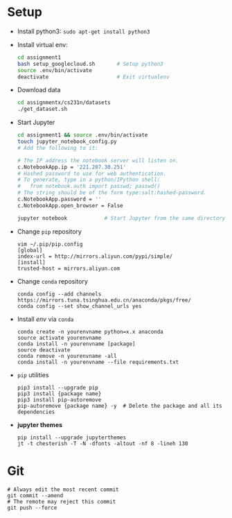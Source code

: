 
# Setup
* Install python3: `sudo apt-get install python3`
* Install virtual env:
    ```bash
    cd assignment1
    bash setup_googlecloud.sh       # Setup python3 
    source .env/bin/activate        
    deactivate                      # Exit virtualenv
    ```
* Download data
    ```bash
    cd assignmentx/cs231n/datasets
    ./get_dataset.sh
    ```
* Start Jupyter 
    ```bash
    cd assignment1 && source .env/bin/activate
    touch jupyter_notebook_config.py    
    # Add the following to it:

    # The IP address the notebook server will listen on.
    c.NotebookApp.ip = '221.207.30.251'  
    # Hashed password to use for web authentication.                                                                                  
    # To generate, type in a python/IPython shell:
    #   from notebook.auth import passwd; passwd()
    # The string should be of the form type:salt:hashed-password.
    c.NotebookApp.password = ''
    c.NotebookApp.open_browser = False

    jupyter notebook            # Start Jupyter from the same directory
    ```
* Change `pip` repository
    ```
    vim ~/.pip/pip.config
    [global]
    index-url = http://mirrors.aliyun.com/pypi/simple/
    [install]
    trusted-host = mirrors.aliyun.com
    ```
* Change `conda` repository
    ```
    conda config --add channels https://mirrors.tuna.tsinghua.edu.cn/anaconda/pkgs/free/
    conda config --set show_channel_urls yes
    ```
* Install *env* via `conda`
    ```
    conda create -n yourenvname python=x.x anaconda
    source activate yourenvname
    conda install -n yourenvname [package]
    source deactivate
    conda remove -n yourenvname -all
    conda install -n yourenvname --file requirements.txt
    ```
* `pip` utilities
    ```
    pip3 install --upgrade pip
    pip3 install {package name}
    pip3 install pip-autoremove
    pip-autoremove {package name} -y  # Delete the package and all its dependencies
    ```

* **jupyter themes**
    ```
    pip install --upgrade jupyterthemes
    jt -t chesterish -T -N -dfonts -altout -nf 8 -lineh 130
    ```

# Git

    # Always edit the most recent commit
    git commit --amend 
    # The remote may reject this commit
    git push --force 